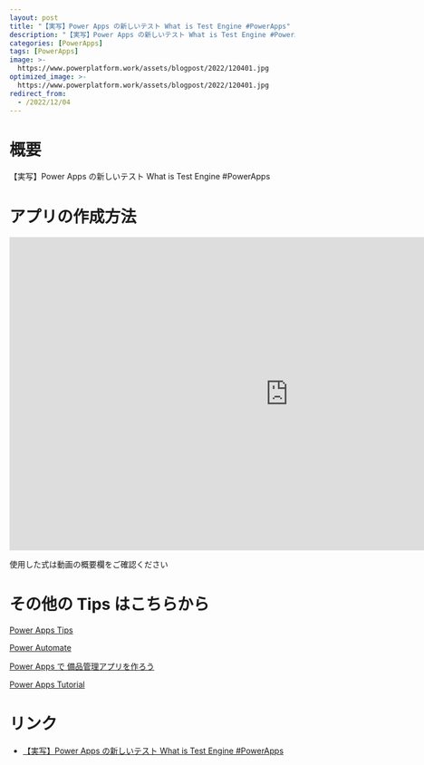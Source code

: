 ```yaml
---
layout: post
title: "【実写】Power Apps の新しいテスト What is Test Engine #PowerApps"
description: "【実写】Power Apps の新しいテスト What is Test Engine #PowerAppsを動画で分かりやすく解説"
categories: [PowerApps]
tags: [PowerApps]
image: >-
  https://www.powerplatform.work/assets/blogpost/2022/120401.jpg
optimized_image: >-
  https://www.powerplatform.work/assets/blogpost/2022/120401.jpg
redirect_from:
  - /2022/12/04
---
```



#  概要

【実写】Power Apps の新しいテスト What is Test Engine #PowerApps


# アプリの作成方法

<iframe width="983" height="553" src="https://www.youtube.com/embed/YScZ_YiA1C8" title="YouTube video player" frameborder="0" allow="accelerometer; autoplay; clipboard-write; encrypted-media; gyroscope; picture-in-picture" allowfullscreen></iframe>


使用した式は動画の概要欄をご確認ください


# その他の Tips はこちらから

[Power Apps Tips](https://www.youtube.com/watch?v=VrAQf3JQ7yM&list=PLVhFi1fb3DqakSLVMn22DDcySXh9jtzi- )


[Power Automate](https://www.youtube.com/watch?v=-YnJYT0ASEM&list=PLVhFi1fb3Dqbzic6GieqnLFgD3aTj-eHA)


[Power Apps で 備品管理アプリを作ろう](https://www.youtube.com/playlist?list=PLVhFi1fb3DqZM3HKb8Hea6XEL96990Fyn)


[Power Apps Tutorial](https://www.youtube.com/playlist?list=PLVhFi1fb3DqalxpL974VvAJvV4iWoSbe_)


# リンク


- [【実写】Power Apps の新しいテスト What is Test Engine #PowerApps](https://www.youtube.com/watch?v=YScZ_YiA1C8)

